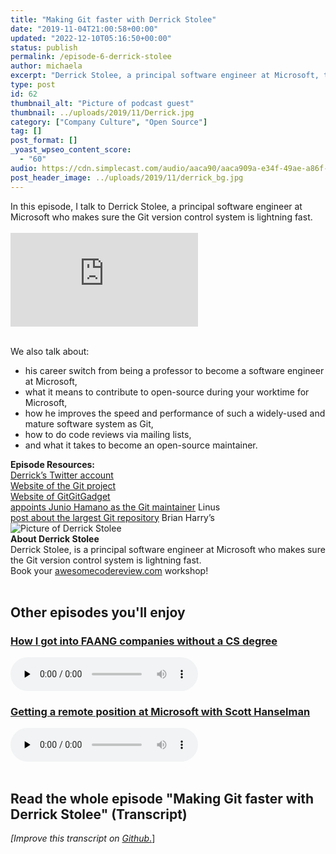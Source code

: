 ```yaml
---
title: "Making Git faster with Derrick Stolee"
date: "2019-11-04T21:00:58+00:00"
updated: "2022-12-10T05:16:50+00:00"
status: publish
permalink: /episode-6-derrick-stolee
author: michaela
excerpt: "Derrick Stolee, a principal software engineer at Microsoft, tells us how to make the Git version control system lightning fast."
type: post
id: 62
thumbnail_alt: "Picture of podcast guest"
thumbnail: ../uploads/2019/11/Derrick.jpg
category: ["Company Culture", "Open Source"]
tag: []
post_format: []
_yoast_wpseo_content_score:
  - "60"
audio: https://cdn.simplecast.com/audio/aaca90/aaca909a-e34f-49ae-a86f-f59e4fa807f0/24a6aef5-fc1a-48a1-9bd9-f6d59ae1ac86/derrick-stolee-ready_tc.mp3
post_header_image: ../uploads/2019/11/derrick_bg.jpg
---
```


<div class="episode-about">
In this episode, I talk to Derrick Stolee, a principal software engineer at Microsoft who makes sure the Git version control system is lightning fast.
<br/> <br/>
<div class="video-container">
<iframe class="video" src="https://www.youtube-nocookie.com/embed/IZPRVDalWzM" title="YouTube video player" frameborder="0" allow="accelerometer; autoplay; clipboard-write; encrypted-media; gyroscope; picture-in-picture" allowfullscreen></iframe>
</div>
</br>

We also talk about:

<ul>
<li> his career switch from being a professor to become a software engineer at Microsoft,</li>
<li> what it means to contribute to open-source during your worktime for Microsoft,</li>
<li> how he improves the speed and performance of such a widely-used and mature software system as Git,</li>
<li> how to do code reviews via mailing lists,</li>
<li> and what it takes to become an open-source maintainer.</li>
</ul>
</div>
<div class=" episode-links">
<b>Episode Resources:</b><br/>
<a href="https://twitter.com/stolee">Derrick’s Twitter account</a><br/>
<a href="https://git-scm.com/community">Website of the Git project</a><br/>
<a href="https://gitgitgadget.github.io/">Website of GitGitGadget</a><br/>
<a href="https://lwn.net/Articles/145123/">appoints Junio Hamano as the Git maintainer</a> Linus<br/>
<a href="https://devblogs.microsoft.com/bharry/the-largest-git-repo-on-the-planet/">post about the largest Git repository</a> Brian Harry’s<br/>
</div>

<div class="row pt-2 align-items-center">
<div class="col-4 guest-picture">
<img src="../uploads/2019/11/Derrick.jpg" alt="Picture of Derrick Stolee"/>
</div>
<div class="col-8 guest-about">
<b>About Derrick Stolee</b><br/>
Derrick Stolee, is a principal software engineer at Microsoft who makes sure the Git version control system is lightning fast.
</div>
</div>

<div class="sponsorship">
Book your <a href="https://www.michaelagreiler.com/workshops">awesomecodereview.com</a> workshop!
</div>
<br/>
<div>
  <h2>Other episodes you'll enjoy</h2>
    <div class="row-md-6">
      <div class="row g-0 border rounded overflow-hidden flex-md-row mb-4 shadow-sm h-md-250 position-relative">
          <div class="col p-4 d-flex flex-column position-static">
            <h3 class="mb-0"><a href="https://software-engineering-unlocked.com/faang-job-without-cs-degree/">How I got into FAANG companies without a CS degree</a></h3>
  <audio controls preload="none">
                <source src="https://cdn.simplecast.com/audio/aaca909a-e34f-49ae-a86f-f59e4fa807f0/episodes/2ec3af9e-9a17-4ccd-95df-0e9b1a03ecc6/audio/66ec2bf9-b1d0-4ae3-868e-9017bb8cc4ee/default_tc.mp3" />
              </audio>
          </div>
        </div>
      </div>
    <div class="row-md-6">
      <div class="row g-0 border rounded overflow-hidden flex-md-row mb-4 shadow-sm h-md-250 position-relative">
          <div class="col p-4 d-flex flex-column position-static">
            <h3 class="mb-0"><a href="https://software-engineering-unlocked.com/episode-2-scott-hanselman/">Getting a remote position at Microsoft with Scott Hanselman</a></h3>
  <audio controls preload="none">
                <source src="https://cdn.simplecast.com/audio/aaca90/aaca909a-e34f-49ae-a86f-f59e4fa807f0/b94c57a5-9afe-4853-be2f-b4d147fb62bf/scott_episode2_ready_tc.mp3" />
              </audio>
          </div>
        </div>
      </div>
</div>
<br/>

## Read the whole episode "Making Git faster with Derrick Stolee" (Transcript)

_\[Improve this transcript on [Github](https://github.com/mgreiler/se-unlocked/tree/master/Transcripts)_[.](https://github.com/mgreiler/se-unlocked/tree/master/Transcripts)\]
